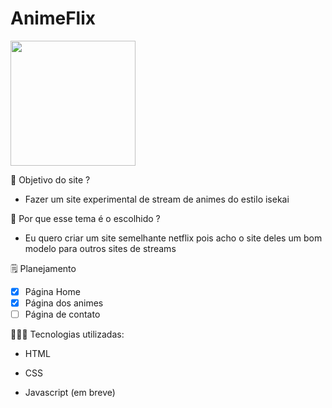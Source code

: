 # AnimeFlix

<img src="https://i.imgur.com/33YZKXl.jpg" alt="" width="200"/>

💭 Objetivo do site ?
 
 * Fazer um site experimental de stream de animes do estilo isekai

🧐 Por que esse tema é o escolhido ? 
 
 * Eu quero criar um site semelhante netflix pois acho o site deles um bom modelo para outros sites de streams
 
🗒️ Planejamento

- [x] Página Home
- [x] Página dos animes
- [ ] Página de contato

👨🏻‍💻 Tecnologias utilizadas: 

* HTML 

* CSS 

* Javascript (em breve)
